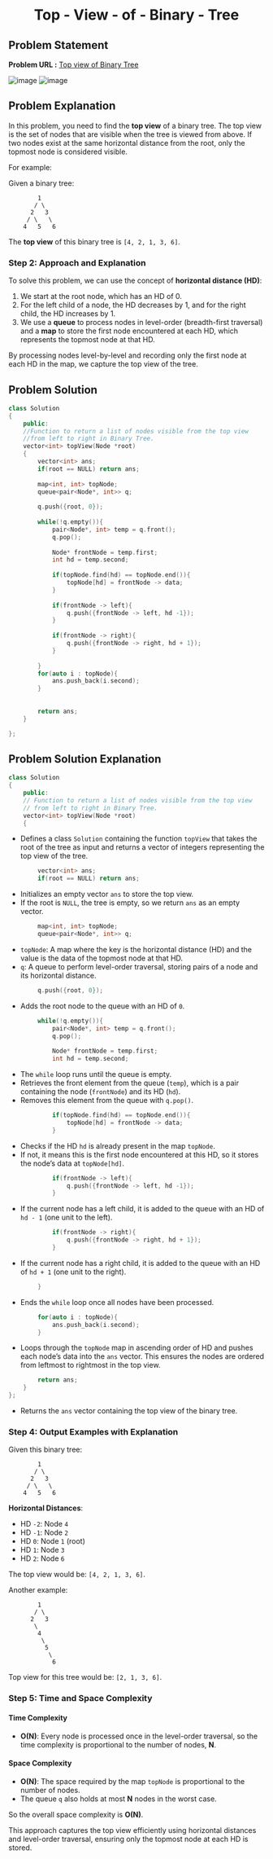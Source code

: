 <h1 align='center'>Top - View - of - Binary - Tree</h1>

## Problem Statement

**Problem URL :** [Top view of Binary Tree](https://www.geeksforgeeks.org/problems/top-view-of-binary-tree/1)

![image](https://github.com/user-attachments/assets/7c4f2586-eb7a-4c34-9bed-b39301389150)
![image](https://github.com/user-attachments/assets/06bde3b1-3f05-48bd-bc65-ab60fd9a78e6)

## Problem Explanation

In this problem, you need to find the **top view** of a binary tree. The top view is the set of nodes that are visible when the tree is viewed from above. If two nodes exist at the same horizontal distance from the root, only the topmost node is considered visible.

For example:

Given a binary tree:
```
        1
       / \
      2   3
     / \   \
    4   5   6
```

The **top view** of this binary tree is `[4, 2, 1, 3, 6]`.

### Step 2: Approach and Explanation

To solve this problem, we can use the concept of **horizontal distance (HD)**:
1. We start at the root node, which has an HD of 0.
2. For the left child of a node, the HD decreases by 1, and for the right child, the HD increases by 1.
3. We use a **queue** to process nodes in level-order (breadth-first traversal) and a **map** to store the first node encountered at each HD, which represents the topmost node at that HD.

By processing nodes level-by-level and recording only the first node at each HD in the map, we capture the top view of the tree.

## Problem Solution
```cpp
class Solution
{
    public:
    //Function to return a list of nodes visible from the top view 
    //from left to right in Binary Tree.
    vector<int> topView(Node *root)
    {
        vector<int> ans;
        if(root == NULL) return ans;
        
        map<int, int> topNode;
        queue<pair<Node*, int>> q;
        
        q.push({root, 0});
        
        while(!q.empty()){
            pair<Node*, int> temp = q.front();
            q.pop();
            
            Node* frontNode = temp.first;
            int hd = temp.second;
            
            if(topNode.find(hd) == topNode.end()){
                topNode[hd] = frontNode -> data;
            }
            
            if(frontNode -> left){
                q.push({frontNode -> left, hd -1});
            }
            
            if(frontNode -> right){
                q.push({frontNode -> right, hd + 1});
            }
            
        }
        for(auto i : topNode){
            ans.push_back(i.second);
        }
        
        
        return ans;
    }

};
```

## Problem Solution Explanation

```cpp
class Solution
{
    public:
    // Function to return a list of nodes visible from the top view 
    // from left to right in Binary Tree.
    vector<int> topView(Node *root)
    {
```
- Defines a class `Solution` containing the function `topView` that takes the root of the tree as input and returns a vector of integers representing the top view of the tree.

```cpp
        vector<int> ans;
        if(root == NULL) return ans;
```
- Initializes an empty vector `ans` to store the top view.
- If the root is `NULL`, the tree is empty, so we return `ans` as an empty vector.

```cpp
        map<int, int> topNode;
        queue<pair<Node*, int>> q;
```
- `topNode`: A map where the key is the horizontal distance (HD) and the value is the data of the topmost node at that HD.
- `q`: A queue to perform level-order traversal, storing pairs of a node and its horizontal distance.

```cpp
        q.push({root, 0});
```
- Adds the root node to the queue with an HD of `0`.

```cpp
        while(!q.empty()){
            pair<Node*, int> temp = q.front();
            q.pop();
            
            Node* frontNode = temp.first;
            int hd = temp.second;
```
- The `while` loop runs until the queue is empty.
- Retrieves the front element from the queue (`temp`), which is a pair containing the node (`frontNode`) and its HD (`hd`).
- Removes this element from the queue with `q.pop()`.

```cpp
            if(topNode.find(hd) == topNode.end()){
                topNode[hd] = frontNode -> data;
            }
```
- Checks if the HD `hd` is already present in the map `topNode`.
- If not, it means this is the first node encountered at this HD, so it stores the node’s data at `topNode[hd]`.

```cpp
            if(frontNode -> left){
                q.push({frontNode -> left, hd -1});
            }
```
- If the current node has a left child, it is added to the queue with an HD of `hd - 1` (one unit to the left).

```cpp
            if(frontNode -> right){
                q.push({frontNode -> right, hd + 1});
            }
```
- If the current node has a right child, it is added to the queue with an HD of `hd + 1` (one unit to the right).

```cpp
        }
```
- Ends the `while` loop once all nodes have been processed.

```cpp
        for(auto i : topNode){
            ans.push_back(i.second);
        }
```
- Loops through the `topNode` map in ascending order of HD and pushes each node’s data into the `ans` vector. This ensures the nodes are ordered from leftmost to rightmost in the top view.

```cpp
        return ans;
    }
};
```
- Returns the `ans` vector containing the top view of the binary tree.

### Step 4: Output Examples with Explanation

Given this binary tree:

```
        1
       / \
      2   3
     / \   \
    4   5   6
```

**Horizontal Distances**:
- HD `-2`: Node `4`
- HD `-1`: Node `2`
- HD `0`: Node `1` (root)
- HD `1`: Node `3`
- HD `2`: Node `6`

The top view would be: `[4, 2, 1, 3, 6]`.

Another example:

```
        1
       / \
      2   3
       \
        4
         \
          5
           \
            6
```

Top view for this tree would be: `[2, 1, 3, 6]`.

### Step 5: Time and Space Complexity

#### Time Complexity
- **O(N)**: Every node is processed once in the level-order traversal, so the time complexity is proportional to the number of nodes, **N**.

#### Space Complexity
- **O(N)**: The space required by the map `topNode` is proportional to the number of nodes.
- The queue `q` also holds at most **N** nodes in the worst case.

So the overall space complexity is **O(N)**.

This approach captures the top view efficiently using horizontal distances and level-order traversal, ensuring only the topmost node at each HD is stored.
